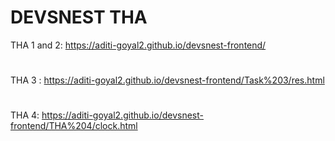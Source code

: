# DEVSNEST THA
THA 1 and 2: https://aditi-goyal2.github.io/devsnest-frontend/
#
THA 3 : https://aditi-goyal2.github.io/devsnest-frontend/Task%203/res.html
#
THA 4: https://aditi-goyal2.github.io/devsnest-frontend/THA%204/clock.html
